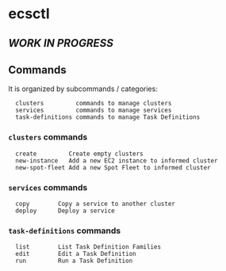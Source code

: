 # ecsctl

## *WORK IN PROGRESS*

## Commands

It is organized by subcommands / categories:
```
  clusters         commands to manage clusters
  services         commands to manage services
  task-definitions commands to manage Task Definitions
```

### `clusters` commands
```
  create         Create empty clusters
  new-instance   Add a new EC2 instance to informed cluster
  new-spot-fleet Add a new Spot Fleet to informed cluster
```

### `services` commands
```
  copy        Copy a service to another cluster
  deploy      Deploy a service
```

### `task-definitions` commands
```
  list        List Task Definition Families
  edit        Edit a Task Definition
  run         Run a Task Definition
```
